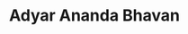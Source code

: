 ---
title: "Adyar Ananda Bhavan"
url: /bangalore/adyar-ananda-bhavan-kempe-gowda-road/
shop: confectionery
---